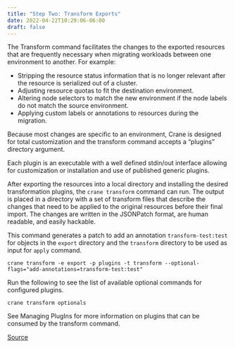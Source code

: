 ```yaml
---
title: "Step Two: Transform Exports"
date: 2022-04-22T10:29:06-06:00
draft: false
---
```

The Transform command facilitates the changes to the exported resources that are frequently necessary when migrating workloads between one environment to another. For example:

- Stripping the resource status information that is no longer relevant after the resource is serialized out of a cluster.
- Adjusting resource quotas to fit the destination environment.
- Altering node selectors to match the new environment if the node labels do not match the source environment.
- Applying custom labels or annotations to resources during the migration.

Because most changes are specific to an environment, Crane is designed for total customization and the transform command accepts a “plugins” directory argument.

Each plugin is an executable with a well defined stdin/out interface allowing for customization or installation and use of published generic plugins.

After exporting the resources into a local directory and installing the desired transformation plugins, the `crane transform` command can run. The output is placed in a directory with a set of transform files that describe the changes that need to be applied to the original resources before their final import. The changes are written in the JSONPatch format, are human readable, and easily hackable.

This command generates a patch to add an annotation `transform-test:test` for objects in the `export` directory and the `transform` directory to be used as input for `apply` command.

```
crane transform -e export -p plugins -t transform --optional-flags="add-annotations=transform-test:test"
```

Run the following to see the list of available optional commands for configured plugins.
```
crane transform optionals
```
See Managing PlugIns for more information on plugins that can be consumed by the transform command.

[Source](https://github.com/konveyor/konveyor.github.io/blob/main/content/Crane/UsingCrane/Step2Transform.md)
